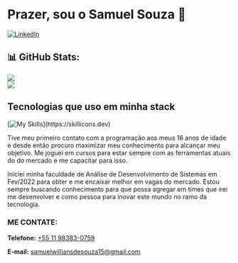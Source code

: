 
# Prazer, sou o Samuel Souza 👋

[![LinkedIn](https://img.shields.io/badge/LinkedIn-0077B5?style=for-the-badge&logo=linkedin&logoColor=white)](https://www.linkedin.com/in/samuel-willians-de-souza-444a6a1b4//)

## 📊 GitHub Stats:
<!--![](https://github-readme-stats.vercel.app/api?username=enzobsoares&theme=react&hide_border=true&include_all_commits=false&count_private=false)<br/>-->
![](https://github-readme-streak-stats.herokuapp.com/?user=samuelwsouza&theme=react&hide_border=true)<br/>
![](https://github-readme-stats.vercel.app/api/top-langs/?username=samuelwsouza&theme=react&hide_border=true&include_all_commits=false&count_private=false&layout=compact)

## Tecnologias que uso em minha stack

[![My Skills](https://skillicons.dev/icons?i=js,ts,react,styledcomponents,tailwind,php,mysql,html,css,)](https://skillicons.dev)

Tive meu primeiro contato com a programação aos meus 16 anos de idade e desde então procuro maximizar meu conhecimento para alcançar meu objetivo.
Me joguei em cursos para estar sempre com as ferramentas atuais do do mercado e me capacitar para isso.

Iniciei minha faculdade de Análise de Desenvolvimento de Sistemas em Fev/2022 para obter e me encaixar melhor em vagas do mercado. Estou sempre buscando
conhecimento para que possa agregar em times que irei me desenvolver e como pessoa para inovar este mundo no ramo da tecnologia.

### ME CONTATE:
<p><strong>Telefone:</strong> <a href="tel:+5511983830759">+55 11 98383-0759</a></p>
<p><strong>E-mail:</strong> <a href="mailto:samuelwilliansdesouza15@gmail.com">samuelwilliansdesouza15@gmail.com</a></p>
<br/>
  
